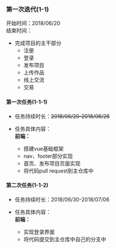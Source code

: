 ### 第一次迭代(1-1)    

开始时间：2018/06/20   
结束时间：

* 完成项目的主干部分
  * 注册
  * 登录
  * 发布项目
  * 上传作品
  * 线上交流
  * 交易

#### 第一次任务(1-1-1)   

* 任务持续时长：~~2018/06/20-2018/06/26~~   

* 任务具体内容：  
**前端：**    
  * 搭建vue基础框架
  * nav、footer部分实现
  * 首页、发布项目页面实现
  * 将代码pull request到主仓库中

  
#### 第二次任务(1-1-2)   

* 任务持续时长：2018/06/30-2018/07/06   

* 任务具体内容：  
**前端：**    
  * 实现登录界面
  * 将代码提交到主仓库中自己的分支中